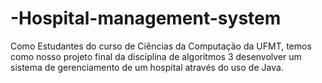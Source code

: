 # -Hospital-management-system
Como Estudantes do curso de Ciências da Computação da UFMT, temos como nosso projeto final da disciplina de algoritmos 3 desenvolver um sistema de gerenciamento de um hospital através do uso de Java. 
